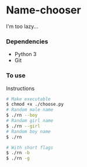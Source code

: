 # Name-chooser
I'm too lazy...



### Dependencies

* Python 3
* Git


### To use

Instructions
```bash
# Make executable
$ chmod +x ./choose.py
# Random male name
$ ./rn --boy
# Random girl name
$ ./rn --girl
# Random boy name
$ ./rn

# With short flags
$ ./rn -b
$ ./rn -g
```
